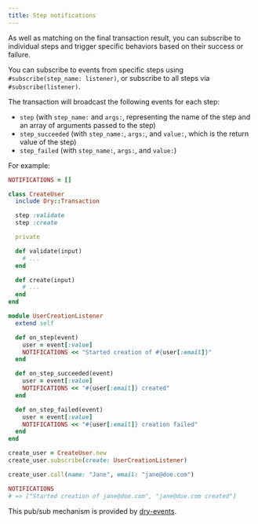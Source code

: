```yaml
---
title: Step notifications
---
```


As well as matching on the final transaction result, you can subscribe to individual steps and trigger specific behaviors based on their success or failure.

You can subscribe to events from specific steps using `#subscribe(step_name: listener)`, or subscribe to all steps via `#subscribe(listener)`.

The transaction will broadcast the following events for each step:

- `step` (with `step_name:` and `args:`, representing the name of the step and an array of arguments passed to the step)
- `step_succeeded` (with `step_name:`, `args:`, and `value:`, which is the return value of the step)
- `step_failed` (with `step_name:`, `args:`, and `value:`)

For example:

```ruby
NOTIFICATIONS = []

class CreateUser
  include Dry::Transaction

  step :validate
  step :create

  private

  def validate(input)
    # ...
  end

  def create(input)
    # ...
  end
end

module UserCreationListener
  extend self

  def on_step(event)
    user = event[:value]
    NOTIFICATIONS << "Started creation of #{user[:email]}"
  end

  def on_step_succeeded(event)
    user = event[:value]
    NOTIFICATIONS << "#{user[:email]} created"
  end

  def on_step_failed(event)
    user = event[:value]
    NOTIFICATIONS << "#{user[:email]} creation failed"
  end
end

create_user = CreateUser.new
create_user.subscribe(create: UserCreationListener)

create_user.call(name: "Jane", email: "jane@doe.com")

NOTIFICATIONS
# => ["Started creation of jane@doe.com", "jane@doe.com created"]
```

This pub/sub mechanism is provided by [dry-events](//doc/dry-events).
